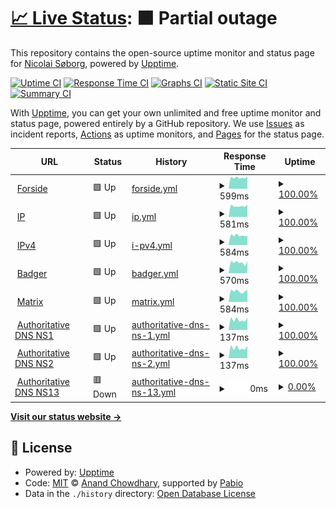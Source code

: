 # [📈 Live Status](https://status.xn--sb-lka.org): <!--live status--> **🟧 Partial outage**

This repository contains the open-source uptime monitor and status page for [Nicolai Søborg](https://søb.org/), powered by [Upptime](https://github.com/upptime/upptime).

[![Uptime CI](https://github.com/NicolaiSoeborg/status.xn--sb-lka.org/workflows/Uptime%20CI/badge.svg)](https://github.com/NicolaiSoeborg/status.xn--sb-lka.org/actions?query=workflow%3A%22Uptime+CI%22)
[![Response Time CI](https://github.com/NicolaiSoeborg/status.xn--sb-lka.org/workflows/Response%20Time%20CI/badge.svg)](https://github.com/NicolaiSoeborg/status.xn--sb-lka.org/actions?query=workflow%3A%22Response+Time+CI%22)
[![Graphs CI](https://github.com/NicolaiSoeborg/status.xn--sb-lka.org/workflows/Graphs%20CI/badge.svg)](https://github.com/NicolaiSoeborg/status.xn--sb-lka.org/actions?query=workflow%3A%22Graphs+CI%22)
[![Static Site CI](https://github.com/NicolaiSoeborg/status.xn--sb-lka.org/workflows/Static%20Site%20CI/badge.svg)](https://github.com/NicolaiSoeborg/status.xn--sb-lka.org/actions?query=workflow%3A%22Static+Site+CI%22)
[![Summary CI](https://github.com/NicolaiSoeborg/status.xn--sb-lka.org/workflows/Summary%20CI/badge.svg)](https://github.com/NicolaiSoeborg/status.xn--sb-lka.org/actions?query=workflow%3A%22Summary+CI%22)

With [Upptime](https://upptime.js.org), you can get your own unlimited and free uptime monitor and status page, powered entirely by a GitHub repository. We use [Issues](https://github.com/NicolaiSoeborg/status.xn--sb-lka.org/issues) as incident reports, [Actions](https://github.com/NicolaiSoeborg/status.xn--sb-lka.org/actions) as uptime monitors, and [Pages](https://status.xn--sb-lka.org) for the status page.

<!--start: status pages-->
<!-- This summary is generated by Upptime (https://github.com/upptime/upptime) -->
<!-- Do not edit this manually, your changes will be overwritten -->
<!-- prettier-ignore -->
| URL | Status | History | Response Time | Uptime |
| --- | ------ | ------- | ------------- | ------ |
| <img alt="" src="https://icons.duckduckgo.com/ip3/xn--sb-lka.org.ico" height="13"> [Forside](https://xn--sb-lka.org/) | 🟩 Up | [forside.yml](https://github.com/NicolaiSoeborg/status.xn--sb-lka.org/commits/HEAD/history/forside.yml) | <details><summary><img alt="Response time graph" src="./graphs/forside/response-time-week.png" height="20"> 599ms</summary><br><a href="https://status.xn--sb-lka.org/history/forside"><img alt="Response time 707" src="https://img.shields.io/endpoint?url=https%3A%2F%2Fraw.githubusercontent.com%2FNicolaiSoeborg%2Fstatus.xn--sb-lka.org%2FHEAD%2Fapi%2Fforside%2Fresponse-time.json"></a><br><a href="https://status.xn--sb-lka.org/history/forside"><img alt="24-hour response time 554" src="https://img.shields.io/endpoint?url=https%3A%2F%2Fraw.githubusercontent.com%2FNicolaiSoeborg%2Fstatus.xn--sb-lka.org%2FHEAD%2Fapi%2Fforside%2Fresponse-time-day.json"></a><br><a href="https://status.xn--sb-lka.org/history/forside"><img alt="7-day response time 599" src="https://img.shields.io/endpoint?url=https%3A%2F%2Fraw.githubusercontent.com%2FNicolaiSoeborg%2Fstatus.xn--sb-lka.org%2FHEAD%2Fapi%2Fforside%2Fresponse-time-week.json"></a><br><a href="https://status.xn--sb-lka.org/history/forside"><img alt="30-day response time 587" src="https://img.shields.io/endpoint?url=https%3A%2F%2Fraw.githubusercontent.com%2FNicolaiSoeborg%2Fstatus.xn--sb-lka.org%2FHEAD%2Fapi%2Fforside%2Fresponse-time-month.json"></a><br><a href="https://status.xn--sb-lka.org/history/forside"><img alt="1-year response time 707" src="https://img.shields.io/endpoint?url=https%3A%2F%2Fraw.githubusercontent.com%2FNicolaiSoeborg%2Fstatus.xn--sb-lka.org%2FHEAD%2Fapi%2Fforside%2Fresponse-time-year.json"></a></details> | <details><summary><a href="https://status.xn--sb-lka.org/history/forside">100.00%</a></summary><a href="https://status.xn--sb-lka.org/history/forside"><img alt="All-time uptime 98.41%" src="https://img.shields.io/endpoint?url=https%3A%2F%2Fraw.githubusercontent.com%2FNicolaiSoeborg%2Fstatus.xn--sb-lka.org%2FHEAD%2Fapi%2Fforside%2Fuptime.json"></a><br><a href="https://status.xn--sb-lka.org/history/forside"><img alt="24-hour uptime 100.00%" src="https://img.shields.io/endpoint?url=https%3A%2F%2Fraw.githubusercontent.com%2FNicolaiSoeborg%2Fstatus.xn--sb-lka.org%2FHEAD%2Fapi%2Fforside%2Fuptime-day.json"></a><br><a href="https://status.xn--sb-lka.org/history/forside"><img alt="7-day uptime 100.00%" src="https://img.shields.io/endpoint?url=https%3A%2F%2Fraw.githubusercontent.com%2FNicolaiSoeborg%2Fstatus.xn--sb-lka.org%2FHEAD%2Fapi%2Fforside%2Fuptime-week.json"></a><br><a href="https://status.xn--sb-lka.org/history/forside"><img alt="30-day uptime 100.00%" src="https://img.shields.io/endpoint?url=https%3A%2F%2Fraw.githubusercontent.com%2FNicolaiSoeborg%2Fstatus.xn--sb-lka.org%2FHEAD%2Fapi%2Fforside%2Fuptime-month.json"></a><br><a href="https://status.xn--sb-lka.org/history/forside"><img alt="1-year uptime 98.41%" src="https://img.shields.io/endpoint?url=https%3A%2F%2Fraw.githubusercontent.com%2FNicolaiSoeborg%2Fstatus.xn--sb-lka.org%2FHEAD%2Fapi%2Fforside%2Fuptime-year.json"></a></details>
| <img alt="" src="https://icons.duckduckgo.com/ip3/ip.xn--sb-lka.org.ico" height="13"> [IP](https://ip.xn--sb-lka.org/) | 🟩 Up | [ip.yml](https://github.com/NicolaiSoeborg/status.xn--sb-lka.org/commits/HEAD/history/ip.yml) | <details><summary><img alt="Response time graph" src="./graphs/ip/response-time-week.png" height="20"> 581ms</summary><br><a href="https://status.xn--sb-lka.org/history/ip"><img alt="Response time 701" src="https://img.shields.io/endpoint?url=https%3A%2F%2Fraw.githubusercontent.com%2FNicolaiSoeborg%2Fstatus.xn--sb-lka.org%2FHEAD%2Fapi%2Fip%2Fresponse-time.json"></a><br><a href="https://status.xn--sb-lka.org/history/ip"><img alt="24-hour response time 558" src="https://img.shields.io/endpoint?url=https%3A%2F%2Fraw.githubusercontent.com%2FNicolaiSoeborg%2Fstatus.xn--sb-lka.org%2FHEAD%2Fapi%2Fip%2Fresponse-time-day.json"></a><br><a href="https://status.xn--sb-lka.org/history/ip"><img alt="7-day response time 581" src="https://img.shields.io/endpoint?url=https%3A%2F%2Fraw.githubusercontent.com%2FNicolaiSoeborg%2Fstatus.xn--sb-lka.org%2FHEAD%2Fapi%2Fip%2Fresponse-time-week.json"></a><br><a href="https://status.xn--sb-lka.org/history/ip"><img alt="30-day response time 581" src="https://img.shields.io/endpoint?url=https%3A%2F%2Fraw.githubusercontent.com%2FNicolaiSoeborg%2Fstatus.xn--sb-lka.org%2FHEAD%2Fapi%2Fip%2Fresponse-time-month.json"></a><br><a href="https://status.xn--sb-lka.org/history/ip"><img alt="1-year response time 701" src="https://img.shields.io/endpoint?url=https%3A%2F%2Fraw.githubusercontent.com%2FNicolaiSoeborg%2Fstatus.xn--sb-lka.org%2FHEAD%2Fapi%2Fip%2Fresponse-time-year.json"></a></details> | <details><summary><a href="https://status.xn--sb-lka.org/history/ip">100.00%</a></summary><a href="https://status.xn--sb-lka.org/history/ip"><img alt="All-time uptime 98.41%" src="https://img.shields.io/endpoint?url=https%3A%2F%2Fraw.githubusercontent.com%2FNicolaiSoeborg%2Fstatus.xn--sb-lka.org%2FHEAD%2Fapi%2Fip%2Fuptime.json"></a><br><a href="https://status.xn--sb-lka.org/history/ip"><img alt="24-hour uptime 100.00%" src="https://img.shields.io/endpoint?url=https%3A%2F%2Fraw.githubusercontent.com%2FNicolaiSoeborg%2Fstatus.xn--sb-lka.org%2FHEAD%2Fapi%2Fip%2Fuptime-day.json"></a><br><a href="https://status.xn--sb-lka.org/history/ip"><img alt="7-day uptime 100.00%" src="https://img.shields.io/endpoint?url=https%3A%2F%2Fraw.githubusercontent.com%2FNicolaiSoeborg%2Fstatus.xn--sb-lka.org%2FHEAD%2Fapi%2Fip%2Fuptime-week.json"></a><br><a href="https://status.xn--sb-lka.org/history/ip"><img alt="30-day uptime 100.00%" src="https://img.shields.io/endpoint?url=https%3A%2F%2Fraw.githubusercontent.com%2FNicolaiSoeborg%2Fstatus.xn--sb-lka.org%2FHEAD%2Fapi%2Fip%2Fuptime-month.json"></a><br><a href="https://status.xn--sb-lka.org/history/ip"><img alt="1-year uptime 98.41%" src="https://img.shields.io/endpoint?url=https%3A%2F%2Fraw.githubusercontent.com%2FNicolaiSoeborg%2Fstatus.xn--sb-lka.org%2FHEAD%2Fapi%2Fip%2Fuptime-year.json"></a></details>
| <img alt="" src="https://icons.duckduckgo.com/ip3/ipv4.xn--sb-lka.org.ico" height="13"> [IPv4](https://ipv4.xn--sb-lka.org/) | 🟩 Up | [i-pv4.yml](https://github.com/NicolaiSoeborg/status.xn--sb-lka.org/commits/HEAD/history/i-pv4.yml) | <details><summary><img alt="Response time graph" src="./graphs/i-pv4/response-time-week.png" height="20"> 584ms</summary><br><a href="https://status.xn--sb-lka.org/history/i-pv4"><img alt="Response time 734" src="https://img.shields.io/endpoint?url=https%3A%2F%2Fraw.githubusercontent.com%2FNicolaiSoeborg%2Fstatus.xn--sb-lka.org%2FHEAD%2Fapi%2Fi-pv4%2Fresponse-time.json"></a><br><a href="https://status.xn--sb-lka.org/history/i-pv4"><img alt="24-hour response time 554" src="https://img.shields.io/endpoint?url=https%3A%2F%2Fraw.githubusercontent.com%2FNicolaiSoeborg%2Fstatus.xn--sb-lka.org%2FHEAD%2Fapi%2Fi-pv4%2Fresponse-time-day.json"></a><br><a href="https://status.xn--sb-lka.org/history/i-pv4"><img alt="7-day response time 584" src="https://img.shields.io/endpoint?url=https%3A%2F%2Fraw.githubusercontent.com%2FNicolaiSoeborg%2Fstatus.xn--sb-lka.org%2FHEAD%2Fapi%2Fi-pv4%2Fresponse-time-week.json"></a><br><a href="https://status.xn--sb-lka.org/history/i-pv4"><img alt="30-day response time 575" src="https://img.shields.io/endpoint?url=https%3A%2F%2Fraw.githubusercontent.com%2FNicolaiSoeborg%2Fstatus.xn--sb-lka.org%2FHEAD%2Fapi%2Fi-pv4%2Fresponse-time-month.json"></a><br><a href="https://status.xn--sb-lka.org/history/i-pv4"><img alt="1-year response time 734" src="https://img.shields.io/endpoint?url=https%3A%2F%2Fraw.githubusercontent.com%2FNicolaiSoeborg%2Fstatus.xn--sb-lka.org%2FHEAD%2Fapi%2Fi-pv4%2Fresponse-time-year.json"></a></details> | <details><summary><a href="https://status.xn--sb-lka.org/history/i-pv4">100.00%</a></summary><a href="https://status.xn--sb-lka.org/history/i-pv4"><img alt="All-time uptime 98.41%" src="https://img.shields.io/endpoint?url=https%3A%2F%2Fraw.githubusercontent.com%2FNicolaiSoeborg%2Fstatus.xn--sb-lka.org%2FHEAD%2Fapi%2Fi-pv4%2Fuptime.json"></a><br><a href="https://status.xn--sb-lka.org/history/i-pv4"><img alt="24-hour uptime 100.00%" src="https://img.shields.io/endpoint?url=https%3A%2F%2Fraw.githubusercontent.com%2FNicolaiSoeborg%2Fstatus.xn--sb-lka.org%2FHEAD%2Fapi%2Fi-pv4%2Fuptime-day.json"></a><br><a href="https://status.xn--sb-lka.org/history/i-pv4"><img alt="7-day uptime 100.00%" src="https://img.shields.io/endpoint?url=https%3A%2F%2Fraw.githubusercontent.com%2FNicolaiSoeborg%2Fstatus.xn--sb-lka.org%2FHEAD%2Fapi%2Fi-pv4%2Fuptime-week.json"></a><br><a href="https://status.xn--sb-lka.org/history/i-pv4"><img alt="30-day uptime 100.00%" src="https://img.shields.io/endpoint?url=https%3A%2F%2Fraw.githubusercontent.com%2FNicolaiSoeborg%2Fstatus.xn--sb-lka.org%2FHEAD%2Fapi%2Fi-pv4%2Fuptime-month.json"></a><br><a href="https://status.xn--sb-lka.org/history/i-pv4"><img alt="1-year uptime 98.41%" src="https://img.shields.io/endpoint?url=https%3A%2F%2Fraw.githubusercontent.com%2FNicolaiSoeborg%2Fstatus.xn--sb-lka.org%2FHEAD%2Fapi%2Fi-pv4%2Fuptime-year.json"></a></details>
| <img alt="" src="https://icons.duckduckgo.com/ip3/badger.xn--sb-lka.org.ico" height="13"> [Badger](https://badger.xn--sb-lka.org/) | 🟩 Up | [badger.yml](https://github.com/NicolaiSoeborg/status.xn--sb-lka.org/commits/HEAD/history/badger.yml) | <details><summary><img alt="Response time graph" src="./graphs/badger/response-time-week.png" height="20"> 570ms</summary><br><a href="https://status.xn--sb-lka.org/history/badger"><img alt="Response time 703" src="https://img.shields.io/endpoint?url=https%3A%2F%2Fraw.githubusercontent.com%2FNicolaiSoeborg%2Fstatus.xn--sb-lka.org%2FHEAD%2Fapi%2Fbadger%2Fresponse-time.json"></a><br><a href="https://status.xn--sb-lka.org/history/badger"><img alt="24-hour response time 554" src="https://img.shields.io/endpoint?url=https%3A%2F%2Fraw.githubusercontent.com%2FNicolaiSoeborg%2Fstatus.xn--sb-lka.org%2FHEAD%2Fapi%2Fbadger%2Fresponse-time-day.json"></a><br><a href="https://status.xn--sb-lka.org/history/badger"><img alt="7-day response time 570" src="https://img.shields.io/endpoint?url=https%3A%2F%2Fraw.githubusercontent.com%2FNicolaiSoeborg%2Fstatus.xn--sb-lka.org%2FHEAD%2Fapi%2Fbadger%2Fresponse-time-week.json"></a><br><a href="https://status.xn--sb-lka.org/history/badger"><img alt="30-day response time 568" src="https://img.shields.io/endpoint?url=https%3A%2F%2Fraw.githubusercontent.com%2FNicolaiSoeborg%2Fstatus.xn--sb-lka.org%2FHEAD%2Fapi%2Fbadger%2Fresponse-time-month.json"></a><br><a href="https://status.xn--sb-lka.org/history/badger"><img alt="1-year response time 703" src="https://img.shields.io/endpoint?url=https%3A%2F%2Fraw.githubusercontent.com%2FNicolaiSoeborg%2Fstatus.xn--sb-lka.org%2FHEAD%2Fapi%2Fbadger%2Fresponse-time-year.json"></a></details> | <details><summary><a href="https://status.xn--sb-lka.org/history/badger">100.00%</a></summary><a href="https://status.xn--sb-lka.org/history/badger"><img alt="All-time uptime 98.40%" src="https://img.shields.io/endpoint?url=https%3A%2F%2Fraw.githubusercontent.com%2FNicolaiSoeborg%2Fstatus.xn--sb-lka.org%2FHEAD%2Fapi%2Fbadger%2Fuptime.json"></a><br><a href="https://status.xn--sb-lka.org/history/badger"><img alt="24-hour uptime 100.00%" src="https://img.shields.io/endpoint?url=https%3A%2F%2Fraw.githubusercontent.com%2FNicolaiSoeborg%2Fstatus.xn--sb-lka.org%2FHEAD%2Fapi%2Fbadger%2Fuptime-day.json"></a><br><a href="https://status.xn--sb-lka.org/history/badger"><img alt="7-day uptime 100.00%" src="https://img.shields.io/endpoint?url=https%3A%2F%2Fraw.githubusercontent.com%2FNicolaiSoeborg%2Fstatus.xn--sb-lka.org%2FHEAD%2Fapi%2Fbadger%2Fuptime-week.json"></a><br><a href="https://status.xn--sb-lka.org/history/badger"><img alt="30-day uptime 100.00%" src="https://img.shields.io/endpoint?url=https%3A%2F%2Fraw.githubusercontent.com%2FNicolaiSoeborg%2Fstatus.xn--sb-lka.org%2FHEAD%2Fapi%2Fbadger%2Fuptime-month.json"></a><br><a href="https://status.xn--sb-lka.org/history/badger"><img alt="1-year uptime 98.40%" src="https://img.shields.io/endpoint?url=https%3A%2F%2Fraw.githubusercontent.com%2FNicolaiSoeborg%2Fstatus.xn--sb-lka.org%2FHEAD%2Fapi%2Fbadger%2Fuptime-year.json"></a></details>
| <img alt="" src="https://icons.duckduckgo.com/ip3/matrix.xn--sb-lka.org.ico" height="13"> [Matrix](https://matrix.søb.org/_matrix/federation/v1/version) | 🟩 Up | [matrix.yml](https://github.com/NicolaiSoeborg/status.xn--sb-lka.org/commits/HEAD/history/matrix.yml) | <details><summary><img alt="Response time graph" src="./graphs/matrix/response-time-week.png" height="20"> 584ms</summary><br><a href="https://status.xn--sb-lka.org/history/matrix"><img alt="Response time 702" src="https://img.shields.io/endpoint?url=https%3A%2F%2Fraw.githubusercontent.com%2FNicolaiSoeborg%2Fstatus.xn--sb-lka.org%2FHEAD%2Fapi%2Fmatrix%2Fresponse-time.json"></a><br><a href="https://status.xn--sb-lka.org/history/matrix"><img alt="24-hour response time 596" src="https://img.shields.io/endpoint?url=https%3A%2F%2Fraw.githubusercontent.com%2FNicolaiSoeborg%2Fstatus.xn--sb-lka.org%2FHEAD%2Fapi%2Fmatrix%2Fresponse-time-day.json"></a><br><a href="https://status.xn--sb-lka.org/history/matrix"><img alt="7-day response time 584" src="https://img.shields.io/endpoint?url=https%3A%2F%2Fraw.githubusercontent.com%2FNicolaiSoeborg%2Fstatus.xn--sb-lka.org%2FHEAD%2Fapi%2Fmatrix%2Fresponse-time-week.json"></a><br><a href="https://status.xn--sb-lka.org/history/matrix"><img alt="30-day response time 575" src="https://img.shields.io/endpoint?url=https%3A%2F%2Fraw.githubusercontent.com%2FNicolaiSoeborg%2Fstatus.xn--sb-lka.org%2FHEAD%2Fapi%2Fmatrix%2Fresponse-time-month.json"></a><br><a href="https://status.xn--sb-lka.org/history/matrix"><img alt="1-year response time 702" src="https://img.shields.io/endpoint?url=https%3A%2F%2Fraw.githubusercontent.com%2FNicolaiSoeborg%2Fstatus.xn--sb-lka.org%2FHEAD%2Fapi%2Fmatrix%2Fresponse-time-year.json"></a></details> | <details><summary><a href="https://status.xn--sb-lka.org/history/matrix">100.00%</a></summary><a href="https://status.xn--sb-lka.org/history/matrix"><img alt="All-time uptime 98.37%" src="https://img.shields.io/endpoint?url=https%3A%2F%2Fraw.githubusercontent.com%2FNicolaiSoeborg%2Fstatus.xn--sb-lka.org%2FHEAD%2Fapi%2Fmatrix%2Fuptime.json"></a><br><a href="https://status.xn--sb-lka.org/history/matrix"><img alt="24-hour uptime 100.00%" src="https://img.shields.io/endpoint?url=https%3A%2F%2Fraw.githubusercontent.com%2FNicolaiSoeborg%2Fstatus.xn--sb-lka.org%2FHEAD%2Fapi%2Fmatrix%2Fuptime-day.json"></a><br><a href="https://status.xn--sb-lka.org/history/matrix"><img alt="7-day uptime 100.00%" src="https://img.shields.io/endpoint?url=https%3A%2F%2Fraw.githubusercontent.com%2FNicolaiSoeborg%2Fstatus.xn--sb-lka.org%2FHEAD%2Fapi%2Fmatrix%2Fuptime-week.json"></a><br><a href="https://status.xn--sb-lka.org/history/matrix"><img alt="30-day uptime 100.00%" src="https://img.shields.io/endpoint?url=https%3A%2F%2Fraw.githubusercontent.com%2FNicolaiSoeborg%2Fstatus.xn--sb-lka.org%2FHEAD%2Fapi%2Fmatrix%2Fuptime-month.json"></a><br><a href="https://status.xn--sb-lka.org/history/matrix"><img alt="1-year uptime 98.37%" src="https://img.shields.io/endpoint?url=https%3A%2F%2Fraw.githubusercontent.com%2FNicolaiSoeborg%2Fstatus.xn--sb-lka.org%2FHEAD%2Fapi%2Fmatrix%2Fuptime-year.json"></a></details>
| <img alt="" src="https://icons.duckduckgo.com/ip3/null.ico" height="13"> [Authoritative DNS NS1](ns1.xn--sb-lka.org) | 🟩 Up | [authoritative-dns-ns-1.yml](https://github.com/NicolaiSoeborg/status.xn--sb-lka.org/commits/HEAD/history/authoritative-dns-ns-1.yml) | <details><summary><img alt="Response time graph" src="./graphs/authoritative-dns-ns-1/response-time-week.png" height="20"> 137ms</summary><br><a href="https://status.xn--sb-lka.org/history/authoritative-dns-ns-1"><img alt="Response time 136" src="https://img.shields.io/endpoint?url=https%3A%2F%2Fraw.githubusercontent.com%2FNicolaiSoeborg%2Fstatus.xn--sb-lka.org%2FHEAD%2Fapi%2Fauthoritative-dns-ns-1%2Fresponse-time.json"></a><br><a href="https://status.xn--sb-lka.org/history/authoritative-dns-ns-1"><img alt="24-hour response time 118" src="https://img.shields.io/endpoint?url=https%3A%2F%2Fraw.githubusercontent.com%2FNicolaiSoeborg%2Fstatus.xn--sb-lka.org%2FHEAD%2Fapi%2Fauthoritative-dns-ns-1%2Fresponse-time-day.json"></a><br><a href="https://status.xn--sb-lka.org/history/authoritative-dns-ns-1"><img alt="7-day response time 137" src="https://img.shields.io/endpoint?url=https%3A%2F%2Fraw.githubusercontent.com%2FNicolaiSoeborg%2Fstatus.xn--sb-lka.org%2FHEAD%2Fapi%2Fauthoritative-dns-ns-1%2Fresponse-time-week.json"></a><br><a href="https://status.xn--sb-lka.org/history/authoritative-dns-ns-1"><img alt="30-day response time 138" src="https://img.shields.io/endpoint?url=https%3A%2F%2Fraw.githubusercontent.com%2FNicolaiSoeborg%2Fstatus.xn--sb-lka.org%2FHEAD%2Fapi%2Fauthoritative-dns-ns-1%2Fresponse-time-month.json"></a><br><a href="https://status.xn--sb-lka.org/history/authoritative-dns-ns-1"><img alt="1-year response time 136" src="https://img.shields.io/endpoint?url=https%3A%2F%2Fraw.githubusercontent.com%2FNicolaiSoeborg%2Fstatus.xn--sb-lka.org%2FHEAD%2Fapi%2Fauthoritative-dns-ns-1%2Fresponse-time-year.json"></a></details> | <details><summary><a href="https://status.xn--sb-lka.org/history/authoritative-dns-ns-1">100.00%</a></summary><a href="https://status.xn--sb-lka.org/history/authoritative-dns-ns-1"><img alt="All-time uptime 98.10%" src="https://img.shields.io/endpoint?url=https%3A%2F%2Fraw.githubusercontent.com%2FNicolaiSoeborg%2Fstatus.xn--sb-lka.org%2FHEAD%2Fapi%2Fauthoritative-dns-ns-1%2Fuptime.json"></a><br><a href="https://status.xn--sb-lka.org/history/authoritative-dns-ns-1"><img alt="24-hour uptime 100.00%" src="https://img.shields.io/endpoint?url=https%3A%2F%2Fraw.githubusercontent.com%2FNicolaiSoeborg%2Fstatus.xn--sb-lka.org%2FHEAD%2Fapi%2Fauthoritative-dns-ns-1%2Fuptime-day.json"></a><br><a href="https://status.xn--sb-lka.org/history/authoritative-dns-ns-1"><img alt="7-day uptime 100.00%" src="https://img.shields.io/endpoint?url=https%3A%2F%2Fraw.githubusercontent.com%2FNicolaiSoeborg%2Fstatus.xn--sb-lka.org%2FHEAD%2Fapi%2Fauthoritative-dns-ns-1%2Fuptime-week.json"></a><br><a href="https://status.xn--sb-lka.org/history/authoritative-dns-ns-1"><img alt="30-day uptime 100.00%" src="https://img.shields.io/endpoint?url=https%3A%2F%2Fraw.githubusercontent.com%2FNicolaiSoeborg%2Fstatus.xn--sb-lka.org%2FHEAD%2Fapi%2Fauthoritative-dns-ns-1%2Fuptime-month.json"></a><br><a href="https://status.xn--sb-lka.org/history/authoritative-dns-ns-1"><img alt="1-year uptime 98.10%" src="https://img.shields.io/endpoint?url=https%3A%2F%2Fraw.githubusercontent.com%2FNicolaiSoeborg%2Fstatus.xn--sb-lka.org%2FHEAD%2Fapi%2Fauthoritative-dns-ns-1%2Fuptime-year.json"></a></details>
| <img alt="" src="https://icons.duckduckgo.com/ip3/null.ico" height="13"> [Authoritative DNS NS2](ns2.xn--sb-lka.org) | 🟩 Up | [authoritative-dns-ns-2.yml](https://github.com/NicolaiSoeborg/status.xn--sb-lka.org/commits/HEAD/history/authoritative-dns-ns-2.yml) | <details><summary><img alt="Response time graph" src="./graphs/authoritative-dns-ns-2/response-time-week.png" height="20"> 137ms</summary><br><a href="https://status.xn--sb-lka.org/history/authoritative-dns-ns-2"><img alt="Response time 136" src="https://img.shields.io/endpoint?url=https%3A%2F%2Fraw.githubusercontent.com%2FNicolaiSoeborg%2Fstatus.xn--sb-lka.org%2FHEAD%2Fapi%2Fauthoritative-dns-ns-2%2Fresponse-time.json"></a><br><a href="https://status.xn--sb-lka.org/history/authoritative-dns-ns-2"><img alt="24-hour response time 118" src="https://img.shields.io/endpoint?url=https%3A%2F%2Fraw.githubusercontent.com%2FNicolaiSoeborg%2Fstatus.xn--sb-lka.org%2FHEAD%2Fapi%2Fauthoritative-dns-ns-2%2Fresponse-time-day.json"></a><br><a href="https://status.xn--sb-lka.org/history/authoritative-dns-ns-2"><img alt="7-day response time 137" src="https://img.shields.io/endpoint?url=https%3A%2F%2Fraw.githubusercontent.com%2FNicolaiSoeborg%2Fstatus.xn--sb-lka.org%2FHEAD%2Fapi%2Fauthoritative-dns-ns-2%2Fresponse-time-week.json"></a><br><a href="https://status.xn--sb-lka.org/history/authoritative-dns-ns-2"><img alt="30-day response time 138" src="https://img.shields.io/endpoint?url=https%3A%2F%2Fraw.githubusercontent.com%2FNicolaiSoeborg%2Fstatus.xn--sb-lka.org%2FHEAD%2Fapi%2Fauthoritative-dns-ns-2%2Fresponse-time-month.json"></a><br><a href="https://status.xn--sb-lka.org/history/authoritative-dns-ns-2"><img alt="1-year response time 136" src="https://img.shields.io/endpoint?url=https%3A%2F%2Fraw.githubusercontent.com%2FNicolaiSoeborg%2Fstatus.xn--sb-lka.org%2FHEAD%2Fapi%2Fauthoritative-dns-ns-2%2Fresponse-time-year.json"></a></details> | <details><summary><a href="https://status.xn--sb-lka.org/history/authoritative-dns-ns-2">100.00%</a></summary><a href="https://status.xn--sb-lka.org/history/authoritative-dns-ns-2"><img alt="All-time uptime 100.00%" src="https://img.shields.io/endpoint?url=https%3A%2F%2Fraw.githubusercontent.com%2FNicolaiSoeborg%2Fstatus.xn--sb-lka.org%2FHEAD%2Fapi%2Fauthoritative-dns-ns-2%2Fuptime.json"></a><br><a href="https://status.xn--sb-lka.org/history/authoritative-dns-ns-2"><img alt="24-hour uptime 100.00%" src="https://img.shields.io/endpoint?url=https%3A%2F%2Fraw.githubusercontent.com%2FNicolaiSoeborg%2Fstatus.xn--sb-lka.org%2FHEAD%2Fapi%2Fauthoritative-dns-ns-2%2Fuptime-day.json"></a><br><a href="https://status.xn--sb-lka.org/history/authoritative-dns-ns-2"><img alt="7-day uptime 100.00%" src="https://img.shields.io/endpoint?url=https%3A%2F%2Fraw.githubusercontent.com%2FNicolaiSoeborg%2Fstatus.xn--sb-lka.org%2FHEAD%2Fapi%2Fauthoritative-dns-ns-2%2Fuptime-week.json"></a><br><a href="https://status.xn--sb-lka.org/history/authoritative-dns-ns-2"><img alt="30-day uptime 100.00%" src="https://img.shields.io/endpoint?url=https%3A%2F%2Fraw.githubusercontent.com%2FNicolaiSoeborg%2Fstatus.xn--sb-lka.org%2FHEAD%2Fapi%2Fauthoritative-dns-ns-2%2Fuptime-month.json"></a><br><a href="https://status.xn--sb-lka.org/history/authoritative-dns-ns-2"><img alt="1-year uptime 100.00%" src="https://img.shields.io/endpoint?url=https%3A%2F%2Fraw.githubusercontent.com%2FNicolaiSoeborg%2Fstatus.xn--sb-lka.org%2FHEAD%2Fapi%2Fauthoritative-dns-ns-2%2Fuptime-year.json"></a></details>
| <img alt="" src="https://icons.duckduckgo.com/ip3/null.ico" height="13"> [Authoritative DNS NS13](ns13.37.ax) | 🟥 Down | [authoritative-dns-ns-13.yml](https://github.com/NicolaiSoeborg/status.xn--sb-lka.org/commits/HEAD/history/authoritative-dns-ns-13.yml) | <details><summary><img alt="Response time graph" src="./graphs/authoritative-dns-ns-13/response-time-week.png" height="20"> 0ms</summary><br><a href="https://status.xn--sb-lka.org/history/authoritative-dns-ns-13"><img alt="Response time 127" src="https://img.shields.io/endpoint?url=https%3A%2F%2Fraw.githubusercontent.com%2FNicolaiSoeborg%2Fstatus.xn--sb-lka.org%2FHEAD%2Fapi%2Fauthoritative-dns-ns-13%2Fresponse-time.json"></a><br><a href="https://status.xn--sb-lka.org/history/authoritative-dns-ns-13"><img alt="24-hour response time 0" src="https://img.shields.io/endpoint?url=https%3A%2F%2Fraw.githubusercontent.com%2FNicolaiSoeborg%2Fstatus.xn--sb-lka.org%2FHEAD%2Fapi%2Fauthoritative-dns-ns-13%2Fresponse-time-day.json"></a><br><a href="https://status.xn--sb-lka.org/history/authoritative-dns-ns-13"><img alt="7-day response time 0" src="https://img.shields.io/endpoint?url=https%3A%2F%2Fraw.githubusercontent.com%2FNicolaiSoeborg%2Fstatus.xn--sb-lka.org%2FHEAD%2Fapi%2Fauthoritative-dns-ns-13%2Fresponse-time-week.json"></a><br><a href="https://status.xn--sb-lka.org/history/authoritative-dns-ns-13"><img alt="30-day response time 125" src="https://img.shields.io/endpoint?url=https%3A%2F%2Fraw.githubusercontent.com%2FNicolaiSoeborg%2Fstatus.xn--sb-lka.org%2FHEAD%2Fapi%2Fauthoritative-dns-ns-13%2Fresponse-time-month.json"></a><br><a href="https://status.xn--sb-lka.org/history/authoritative-dns-ns-13"><img alt="1-year response time 127" src="https://img.shields.io/endpoint?url=https%3A%2F%2Fraw.githubusercontent.com%2FNicolaiSoeborg%2Fstatus.xn--sb-lka.org%2FHEAD%2Fapi%2Fauthoritative-dns-ns-13%2Fresponse-time-year.json"></a></details> | <details><summary><a href="https://status.xn--sb-lka.org/history/authoritative-dns-ns-13">0.00%</a></summary><a href="https://status.xn--sb-lka.org/history/authoritative-dns-ns-13"><img alt="All-time uptime 93.47%" src="https://img.shields.io/endpoint?url=https%3A%2F%2Fraw.githubusercontent.com%2FNicolaiSoeborg%2Fstatus.xn--sb-lka.org%2FHEAD%2Fapi%2Fauthoritative-dns-ns-13%2Fuptime.json"></a><br><a href="https://status.xn--sb-lka.org/history/authoritative-dns-ns-13"><img alt="24-hour uptime 0.00%" src="https://img.shields.io/endpoint?url=https%3A%2F%2Fraw.githubusercontent.com%2FNicolaiSoeborg%2Fstatus.xn--sb-lka.org%2FHEAD%2Fapi%2Fauthoritative-dns-ns-13%2Fuptime-day.json"></a><br><a href="https://status.xn--sb-lka.org/history/authoritative-dns-ns-13"><img alt="7-day uptime 0.00%" src="https://img.shields.io/endpoint?url=https%3A%2F%2Fraw.githubusercontent.com%2FNicolaiSoeborg%2Fstatus.xn--sb-lka.org%2FHEAD%2Fapi%2Fauthoritative-dns-ns-13%2Fuptime-week.json"></a><br><a href="https://status.xn--sb-lka.org/history/authoritative-dns-ns-13"><img alt="30-day uptime 66.66%" src="https://img.shields.io/endpoint?url=https%3A%2F%2Fraw.githubusercontent.com%2FNicolaiSoeborg%2Fstatus.xn--sb-lka.org%2FHEAD%2Fapi%2Fauthoritative-dns-ns-13%2Fuptime-month.json"></a><br><a href="https://status.xn--sb-lka.org/history/authoritative-dns-ns-13"><img alt="1-year uptime 93.47%" src="https://img.shields.io/endpoint?url=https%3A%2F%2Fraw.githubusercontent.com%2FNicolaiSoeborg%2Fstatus.xn--sb-lka.org%2FHEAD%2Fapi%2Fauthoritative-dns-ns-13%2Fuptime-year.json"></a></details>

<!--end: status pages-->

[**Visit our status website →**](https://status.xn--sb-lka.org)

## 📄 License

- Powered by: [Upptime](https://github.com/upptime/upptime)
- Code: [MIT](./LICENSE) © [Anand Chowdhary](https://anandchowdhary.com), supported by [Pabio](https://pabio.com)
- Data in the `./history` directory: [Open Database License](https://opendatacommons.org/licenses/odbl/1-0/)
